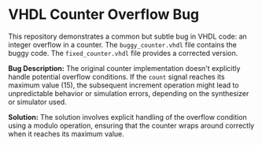 # VHDL Counter Overflow Bug
This repository demonstrates a common but subtle bug in VHDL code: an integer overflow in a counter.  The `buggy_counter.vhdl` file contains the buggy code.  The `fixed_counter.vhdl` file provides a corrected version.

**Bug Description:**
The original counter implementation doesn't explicitly handle potential overflow conditions. If the `count` signal reaches its maximum value (15), the subsequent increment operation might lead to unpredictable behavior or simulation errors, depending on the synthesizer or simulator used. 

**Solution:**
The solution involves explicit handling of the overflow condition using a modulo operation, ensuring that the counter wraps around correctly when it reaches its maximum value.